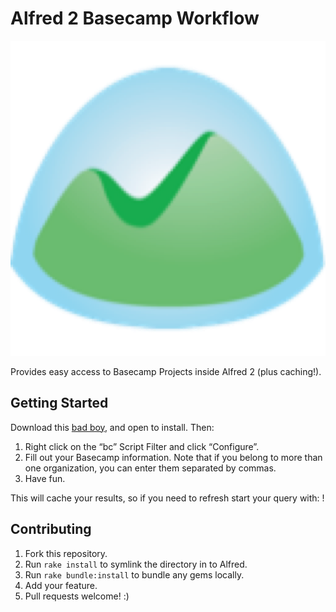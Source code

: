 # Alfred 2 Basecamp Workflow 

![basecamp](workflow/icon.png)

Provides easy access to Basecamp Projects inside Alfred 2 (plus caching!).

## Getting Started

Download this [bad boy](), and open to install. Then:

1. Right click on the “bc” Script Filter and click “Configure”.
2. Fill out your Basecamp information. Note that if you belong to more than one organization, you can enter them separated by commas.
3. Have fun.

This will cache your results, so if you need to refresh start your query with: !

## Contributing

1. Fork this repository.
2. Run `rake install` to symlink the directory in to Alfred.
3. Run `rake bundle:install` to bundle any gems locally.
4. Add your feature.
5. Pull requests welcome! :)